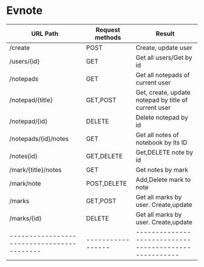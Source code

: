 # Evnote

| URL Path                                 | Request methods | Result                                              |
|------------------------------------------|-----------------|-----------------------------------------------------|
| /create                                  | POST            | Create, update user                                 |
| /users/{id}                              | GET             | Get all users/Get by id                             |
| /notepads                                | GET             | Get all notepads of current user                    |
| /notepad/{title}                         | GET,POST        | Get, create, update notepad by title of current user|
| /notepad/{id}                            | DELETE          | Delete notepad by id                                |
| /notepads/{id}/notes                     | GET             | Get all notes of notebook by its ID                 |
| /notes{id}                               | GET,DELETE      | Get,DELETE note by id                               |
| /mark/{title}/notes                      | GET             | Get notes by mark                                   |
| /mark/note                               | POST,DELETE     | Add,Delete mark to note                             |
| /marks                                   | GET,POST        | Get all marks by user. Create,update                |
| /marks/{id}                              | DELETE          | Get all marks by user. Create,update                |
|------------------------------------------|-----------------|-----------------------------------------------------|